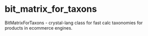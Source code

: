 # bit_matrix_for_taxons
BitMatrixForTaxons - crystal-lang class for fast calc taxonomies for products in ecommerce engines.

